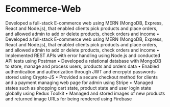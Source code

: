 # Ecommerce-Web
Developed a full-stack E-commerce web using MERN (MongoDB, Express, React and Node.js), that enabled clients pick products and place orders, and allowed admin to add or delete products, check orders and income
• Developed a full-stack E-commerce web using MERN (MongoDB, Express, React and Node.js), that enabled clients pick products and place orders, and allowed admin to add or delete products, check orders and income
• Implemented REST APIs with error handling using Node.js and conducted API tests using Postman
• Developed a relational database with MongoDB to store, manage and process users, products and orders data
• Enabled authentication and authorization through JWT and encrpytd passwords stored using Crypto-JS
• Provided a secure checkout method for clients and a payment managing web page for admin using Stripe
• Managed states such as shopping cart state, product state and user login state globally using Redux Toolkit
• Managed and stored images of new products and returned image URLs for being rendered using Firebase
